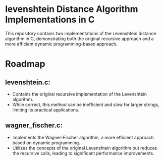 # levenshtein Distance Algorithm Implementations in C

This repository contains two implementations of the Levenshtein distance algorithm in C, demonstrating both the original recursive approach and a more efficient dynamic programming-based approach.

# Roadmap

## levenshtein.c:
* Contains the original recursive implementation of the Levenshtein algorithm.
* While correct, this method can be inefficient and slow for larger strings, limiting its practical applications.

## wagner_fischer.c:
* Implements the Wagner-Fischer algorithm, a more efficient approach based on dynamic programming.
* Utilizes the concepts of the original Levenshtein algorithm but reduces the recursive calls, leading to significant performance improvements.
